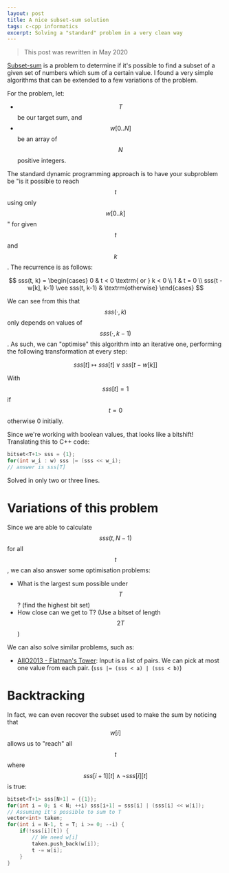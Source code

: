 ```yaml
---
layout: post
title: A nice subset-sum solution
tags: c-cpp informatics
excerpt: Solving a "standard" problem in a very clean way
---
```


> This post was rewritten in May 2020

[Subset-sum][subsetsum] is a problem to determine if it's possible to find a subset of a given set of numbers which sum of a certain value. I found a very simple algorithms that can be extended to a few variations of the problem.

[subsetsum]: https://en.wikipedia.org/wiki/Subset_sum_problem

<!--more-->

For the problem, let:

- $$T$$ be our target sum, and
- $$w[0..N]$$ be an array of $$N$$ positive integers.

The standard dynamic programming approach is to have your subproblem be "is it possible to reach $$t$$ using only $$w[0..k]$$" for given $$t$$ and $$k$$. The recurrence is as follows:

$$
sss(t, k) = \begin{cases}
	0 & t < 0 \textrm{ or } k < 0 \\
	1 & t = 0 \\
	sss(t - w[k], k-1) \vee sss(t, k-1) & \textrm{otherwise}
\end{cases}
$$

We can see from this that $$sss(\cdot, k)$$ only depends on values of $$sss(\cdot, k-1)$$. As such, we can "optimise" this algorithm into an iterative one, performing the following transformation at every step:

$$
sss[t] \mapsto sss[t] \vee sss[t - w[k]]
$$

With $$sss[t] = 1$$ if $$t = 0$$ otherwise 0 initially.

Since we're working with boolean values, that looks like a bitshift! Translating this to C++ code:

```cpp
bitset<T+1> sss = {1};
for(int w_i : w) sss |= (sss << w_i);
// answer is sss[T]
```

Solved in only two or three lines.

# Variations of this problem

Since we are able to calculate $$sss(t, N-1)$$ for all $$t$$, we can also answer some optimisation problems:

- What is the largest sum possible under $$T$$? (find the highest bit set)
- How close can we get to T? (Use a bitset of length $$2T$$)

We can also solve similar problems, such as:

- [AIIO2013 - Flatman's Tower][fmt]: Input is a list of pairs. We can pick at most one value from each pair. (`sss |= (sss < a) | (sss < b)`)

[fmt]: https://orac.amt.edu.au/cgi-bin/train/problem.pl?set=aiio13&problemid=649

# Backtracking

In fact, we can even recover the subset used to make the sum by noticing that $$w[i]$$ allows us to "reach" all $$t$$ where $$sss[i+1][t] \wedge \neg sss[i][t]$$ is true:

```cpp
bitset<T+1> sss[N+1] = {{1}};
for(int i = 0; i < N; ++i) sss[i+1] = sss[i] | (sss[i] << w[i]);
// Assuming it's possible to sum to T
vector<int> taken;
for(int i = N-1, t = T; i >= 0; --i) {
	if(!sss[i][t]) {
		// We need w[i]
		taken.push_back(w[i]);
		t -= w[i];
	}
}
```
